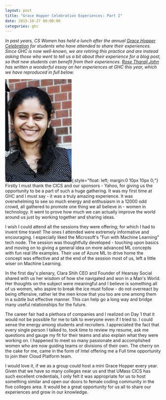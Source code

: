 ```yaml
---
layout: post
title: "Grace Hopper Celebration Experiences: Part I"
date: 2015-10-27 00:00:00
categories: ghc
---
```


*In past years, CS Women has held a lunch after the annual [Grace Hopper Celebration](http://ghc.anitaborg.org/)​ for students who have attended to share their experiences. Since GHC is now well-known, we are retiring this practice and are instead asking those who went to tell us a bit about their experience for a blog post, so that new students can benefit from their experiences. [Rose Tharail John](https://people.cs.umass.edu/~rosejohn/) has written a wonderful essay on her experiences at GHC this year, which we have reproduced in full below.*

![Rose Tharail John](/images/john.jpg){:style="float: left; margin:0 10px 10px 0;"}
​Firstly I must thank the CICS and our sponsors - Yahoo, for giving us the opportunity to be a part of such a huge gathering. It was my first time at GHC and I must say - it was a truly amazing experience. It was overwhelming to see so much energy and enthusiasm in a 12000 odd crowd, all gathered to promote one thing we all believe in - women in technology. It went to prove how much we can actually improve the world around us just by working together and sharing ideas.

I wish I could attend all the sessions they were offering; for which I had to invent time travel! The ones I attended were extremely informative and encouraging. I especially liked the Microsoft's "Fun with Machine Learning" tech node. The session was thoughtfully developed - touching upon basics and moving on to giving a general idea on more advanced ML concepts with fun real life examples. Their use of Azure ML to drive home the concept was effective and at the end of the session most of us, left a little wiser on Machine Learning. 

In the first day's plenary, Clara Shih CEO and Founder of Hearsay Social shared with us her wisdom of how she navigated and won in a Man's World. Her thoughts on the subject were meaningful and I believe is something all of us women, who aspire to break the ice must follow - do not overreact by being offensive, rather let the men know that you too are one among them in a subtle but effective manner. This can help go a long way and bridge many useful relationships for the future. 

The career fair had a plethora of companies and I realized on Day 1 that it would not be possible for me to talk to everyone even if I tried to. I could sense the energy among students and recruiters. I appreciated the fact that every single person I talked to, took time to review my resume, ask me questions and gauge my fit for their teams and also explain what they were working on. I happened to meet so many passionate and accomplished women who are now guiding teams or divisions of their own. The cherry on the cake for me, came in the form of Intel offering me a Full time opportunity to join their Cloud Platform team. 

I would love it, if we as a group could host a mini Grace Hopper every year. Given that we have so many colleges near us and that UMass CICS has such excellent credentials, I only felt it was appropriate for us to host something similar and open our doors to female coding community in the five colleges area. It would be a great opportunity for us all to share our experiences and grow in our knowledge.